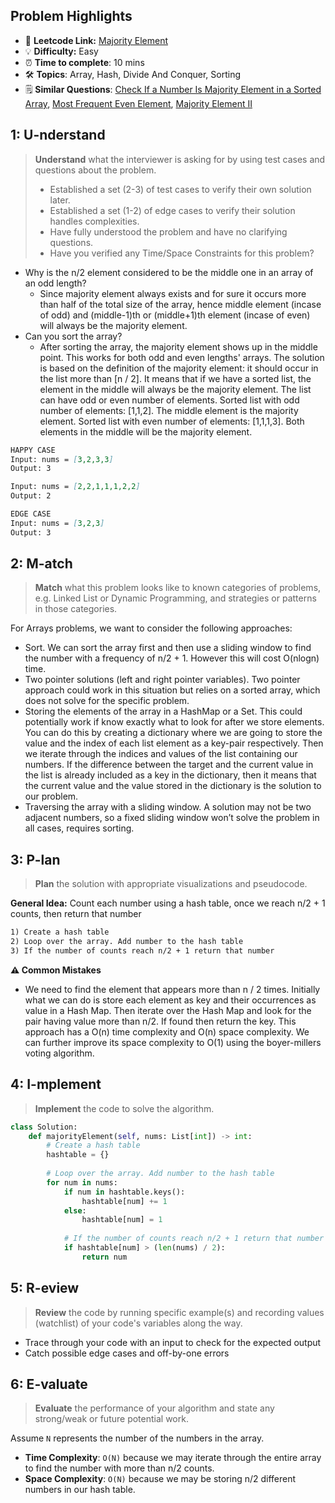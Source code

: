 ## Problem Highlights

* 🔗 **Leetcode Link:** [Majority Element](https://leetcode.com/problems/majority-element/)
* 💡 **Difficulty:** Easy
* ⏰ **Time to complete**: 10 mins
* 🛠️ **Topics**: Array, Hash, Divide And Conquer, Sorting
* 🗒️ **Similar Questions**: [Check If a Number Is Majority Element in a Sorted Array](https://leetcode.com/problems/check-if-a-number-is-majority-element-in-a-sorted-array/), [Most Frequent Even Element](https://leetcode.com/problems/most-frequent-even-element/), [Majority Element II](https://leetcode.com/problems/majority-element-ii/)
    
## 1: U-nderstand
 
> **Understand** what the interviewer is asking for by using test cases and questions about the problem.
> 
> - Established a set (2-3) of test cases to verify their own solution later.
> - Established a set (1-2) of edge cases to verify their solution handles complexities.
> - Have fully understood the problem and have no clarifying questions.
> - Have you verified any Time/Space Constraints for this problem?

- Why is the n/2 element considered to be the middle one in an array of an odd length?
    - Since majority element always exists and for sure it occurs more than half of the total size of the array, hence middle element (incase of odd) and (middle-1)th or (middle+1)th element (incase of even) will always be the majority element.
- Can you sort the array?
    - After sorting the array, the majority element shows up in the middle point. This works for both odd and even lengths' arrays. The solution is based on the definition of the majority element: it should occur in the list more than [n / 2]. It means that if we have a sorted list, the element in the middle will always be the majority element. The list can have odd or even number of elements. Sorted list with odd number of elements: [1,1,2]. The middle element is the majority element. Sorted list with even number of elements: [1,1,1,3]. Both elements in the middle will be the majority element.
   
```markdown
HAPPY CASE
Input: nums = [3,2,3,3]
Output: 3

Input: nums = [2,2,1,1,1,2,2]
Output: 2

EDGE CASE
Input: nums = [3,2,3]
Output: 3
```   
    
## 2: M-atch

<!-- See https://docs.google.com/document/d/1hYT1hoOJ6pFIt8A5q-PIZmYP7pB4WqlzyUJgFx9x2mY/edit#heading=h.ya2de4n4zsds for list of algorithms based on question type-->

> **Match** what this problem looks like to known categories of problems, e.g. Linked List or Dynamic Programming, and strategies or patterns in those categories.

For Arrays problems, we want to consider the following approaches:

- Sort. We can sort the array first and then use a sliding window to find the number with a frequency of n/2 + 1. However this will cost O(nlogn) time.
- Two pointer solutions (left and right pointer variables). Two pointer approach could work in this situation but relies on a sorted array, which does not solve for the specific problem.
- Storing the elements of the array in a HashMap or a Set. This could potentially work if know exactly what to look for after we store elements. You can do this by creating a dictionary where we are going to store the value and the index of each list element as a key-pair respectively. Then we iterate through the indices and values of the list containing our numbers. If the difference between the target and the current value in the list is already included as a key in the dictionary, then it means that the current value and the value stored in the dictionary is the solution to our problem.
- Traversing the array with a sliding window. A solution may not be two adjacent numbers, so a fixed sliding window won’t solve the problem in all cases, requires sorting.


## 3: P-lan

> **Plan** the solution with appropriate visualizations and pseudocode.

**General Idea:** Count each number using a hash table, once we reach n/2 + 1 counts, then return that number
```markdown
1) Create a hash table
2) Loop over the array. Add number to the hash table 
3) If the number of counts reach n/2 + 1 return that number
```

**⚠️ Common Mistakes**

* We need to find the element that appears more than n / 2 times. Initially what we can do is store each element as key and their occurrences as value in a Hash Map. Then iterate over the Hash Map and look for the pair having value more than n/2. If found then return the key. This approach has a O(n) time complexity and O(n) space complexity. We can further improve its space complexity to O(1) using the boyer-millers voting algorithm.

## 4: I-mplement

> **Implement** the code to solve the algorithm.

```python
class Solution:
    def majorityElement(self, nums: List[int]) -> int:
        # Create a hash table
        hashtable = {}
        
        # Loop over the array. Add number to the hash table 
        for num in nums:
            if num in hashtable.keys():
                hashtable[num] += 1  
            else:
                hashtable[num] = 1 
            
            # If the number of counts reach n/2 + 1 return that number
            if hashtable[num] > (len(nums) / 2):
                return num
```
    
## 5: R-eview

> **Review** the code by running specific example(s) and recording values (watchlist) of your code's variables along the way.

- Trace through your code with an input to check for the expected output
- Catch possible edge cases and off-by-one errors

## 6: E-valuate

> **Evaluate** the performance of your algorithm and state any strong/weak or future potential work.

Assume `N` represents the number of the numbers in the array.

* **Time Complexity**: `O(N)` because we may iterate through the entire array to find the number with more than n/2 counts.
* **Space Complexity**: `O(N)` because we may be storing n/2 different numbers in our hash table.